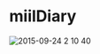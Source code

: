 # miilDiary

![2015-09-24 2 10 40](https://cloud.githubusercontent.com/assets/4409909/10076959/0f5ffc22-6319-11e5-9dbc-e8fdf54b9c03.png)

